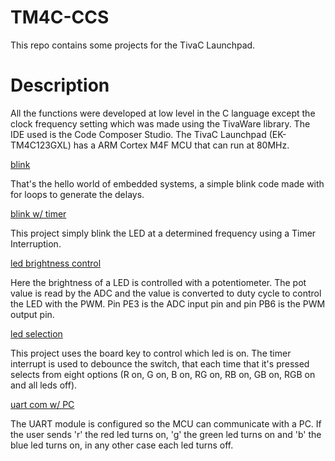 # TM4C-CCS

This repo contains some projects for the TivaC Launchpad. 

# Description

All the functions were developed at low level in the C language except the clock frequency setting which was made using the TivaWare library. The IDE used is the Code Composer Studio. The TivaC Launchpad (EK-TM4C123GXL) has a ARM Cortex M4F MCU that can run at 80MHz. 

[blink](https://github.com/gcastroid/TM4C-CCS/tree/main/blink) 

That's the hello world of embedded systems, a simple blink code made with for loops to generate the delays.

[blink w/ timer](https://github.com/gcastroid/TM4C-CCS/tree/main/blinkTimer) 

This project simply blink the LED at a determined frequency using a Timer Interruption.

[led brightness control](https://github.com/gcastroid/TM4C-CCS/tree/main/ledAdcPwm) 

Here the brightness of a LED is controlled with a potentiometer. The pot value is read by the ADC and the value is converted to duty cycle to control the LED with the PWM. Pin PE3 is the ADC input pin and pin PB6 is the PWM output pin.

[led selection](https://github.com/gcastroid/TM4C-CCS/tree/main/ledKey) 

This project uses the board key to control which led is on. The timer interrupt is used to debounce the switch, that each time that it's pressed selects from eight options (R on, G on, B on, RG on, RB on, GB on, RGB on and all leds off).

[uart com w/ PC](https://github.com/gcastroid/TM4C-CCS/tree/main/ledUart) 

The UART module is configured so the MCU can communicate with a PC. If the user sends 'r' the red led turns on, 'g' the green led turns on and 'b' the blue led turns on, in any other case each led turns off.
